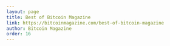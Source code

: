 ```yaml
---
layout: page
title: Best of Bitcoin Magazine
link: https://bitcoinmagazine.com/best-of-bitcoin-magazine
author: Bitcoin Magazine
order: 16
---
```

